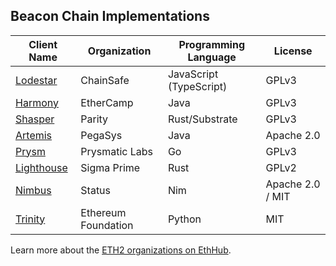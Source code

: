 <!-- TITLE: ETH2 Clients -->
<!-- SUBTITLE: A list of Ethereum 2.0 clients -->

## Beacon Chain Implementations

|Client Name|Organization|Programming Language|License|
|---|---|---|---|
|[Lodestar](https://github.com/ChainSafeSystems/lodestar_chain)|ChainSafe|JavaScript (TypeScript)|GPLv3|
|[Harmony](https://github.com/ethereum/ethereumj/tree/research/sharding)|EtherCamp|Java|GPLv3|
|[Shasper](https://github.com/paritytech/shasper)|Parity|Rust/Substrate|GPLv3|
|[Artemis](https://github.com/PegaSysEng/artemis)|PegaSys|Java|Apache 2.0|
|[Prysm](https://github.com/prysmaticlabs/prysm)|Prysmatic Labs|Go|GPLv3|
|[Lighthouse](https://github.com/sigp/lighthouse)|Sigma Prime|Rust|GPLv2|
|[Nimbus](https://github.com/status-im/nimbus)|Status|Nim|Apache 2.0 / MIT|
|[Trinity](https://github.com/ethereum/beacon_chain)|Ethereum Foundation|Python|MIT|

Learn more about the [ETH2 organizations on EthHub](https://github.com/ethhub-io/ethhub/tree/master/ethereum-roadmap/serenity-phases/eth2-teams).